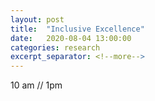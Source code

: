 ```yaml
---
layout: post
title:  "Inclusive Excellence"
date:   2020-08-04 13:00:00
categories: research
excerpt_separator: <!--more-->
---
```


10 am // 1pm

[jekyll-docs]: https://jekyllrb.com/docs/home
[jekyll-gh]:   https://github.com/jekyll/jekyll
[jekyll-talk]: https://talk.jekyllrb.com/
